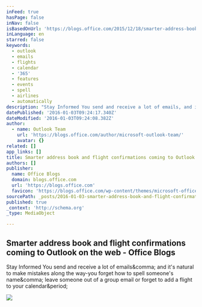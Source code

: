 ```yaml
---
inFeed: true
hasPage: false
inNav: false
isBasedOnUrl: 'https://blogs.office.com/2015/12/18/smarter-address-book-and-flight-confirmations-coming-to-outlook-on-the-web/'
inLanguage: en
starred: false
keywords:
  - outlook
  - emails
  - flights
  - calendar
  - '365'
  - features
  - events
  - spell
  - airlines
  - automatically
description: "Stay Informed You send and receive a lot of emails, and it's natural to make mistakes along the way-you forget how to spell someone's name, leave someone out of a group email or forget to add a flight to your calendar."
datePublished: '2016-01-03T09:24:17.340Z'
dateModified: '2016-01-03T09:24:08.382Z'
author:
  - name: Outlook Team
    url: 'https://blogs.office.com/author/microsoft-outlook-team/'
    avatar: {}
related: []
app_links: []
title: Smarter address book and flight confirmations coming to Outlook on the web - Office Blogs
authors: []
publisher:
  name: Office Blogs
  domain: blogs.office.com
  url: 'https://blogs.office.com'
  favicon: 'https://blogs.office.com/wp-content/themes/microsoft-office-blogs/images/favicon.ico'
sourcePath: _posts/2016-01-03-smarter-address-book-and-flight-confirmations-coming-to-outl.md
published: true
_context: 'http://schema.org'
_type: MediaObject

---
```

<article style=""><h1>Smarter address book and flight confirmations coming to Outlook on the web - Office Blogs</h1><p>Stay Informed You send and receive a lot of emails&amp;comma; and it's natural to make mistakes along the way-you forget how to spell someone's name&amp;comma; leave someone out of a group email or forget to add a flight to your calendar&amp;period;</p><img src="https://officeblogseast.blob.core.windows.net/wp-content/2015/12/Smarter-address-book-and-flight-confirmations-coming-to-Outlook-on-the-web-1a.png" /></article>